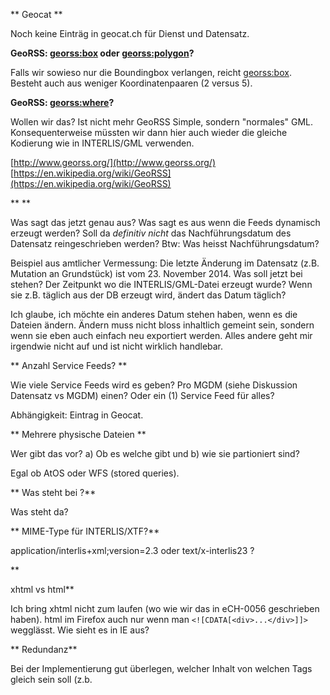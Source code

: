 ** Geocat **

Noch keine Einträg in geocat.ch für Dienst und Datensatz.


**GeoRSS: <georss:box> oder <georss:polygon>?**

Falls wir sowieso nur die Boundingbox verlangen, reicht <georss:box>. Besteht auch aus weniger Koordinatenpaaren (2 versus 5).


**GeoRSS: <georss:where>?**

Wollen wir das? Ist nicht mehr GeoRSS Simple, sondern "normales" GML. Konsequenterweise müssten wir dann hier auch wieder die gleiche Kodierung wie in INTERLIS/GML verwenden.

[http://www.georss.org/](http://www.georss.org/)
[https://en.wikipedia.org/wiki/GeoRSS](https://en.wikipedia.org/wiki/GeoRSS)


** <updated> **

Was sagt das jetzt genau aus? Was sagt es aus wenn die Feeds dynamisch erzeugt werden? Soll da *definitiv nicht* das Nachführungsdatum des Datensatz reingeschrieben werden? Btw: Was heisst Nachführungsdatum? 

Beispiel aus amtlicher Vermessung: Die letzte Änderung im Datensatz (z.B. Mutation an Grundstück) ist vom 23. November 2014. Was soll jetzt bei <updated> stehen? Der Zeitpunkt wo die INTERLIS/GML-Datei erzeugt wurde? Wenn sie z.B. täglich aus der DB erzeugt wird, ändert das Datum täglich? 

Ich glaube, ich möchte ein anderes Datum stehen haben, wenn es die Dateien ändern. Ändern muss nicht bloss inhaltlich gemeint sein, sondern wenn sie eben auch einfach neu exportiert werden. Alles andere geht mir irgendwie nicht auf und ist nicht wirklich handlebar.


** Anzahl Service Feeds? **

Wie viele Service Feeds wird es geben? Pro MGDM (siehe Diskussion Datensatz vs MGDM) einen? Oder ein (1) Service Feed für alles?

Abhängigkeit: Eintrag in Geocat.


** Mehrere physische Dateien **

Wer gibt das vor? a) Ob es welche gibt und b) wie sie partioniert sind? 

Egal ob AtOS oder WFS (stored queries).


** Was steht bei <author>?**

Was steht da?


** MIME-Type für INTERLIS/XTF?**

application/interlis+xml;version=2.3 oder text/x-interlis23 ?


** <summary> xhtml vs html**

Ich bring xhtml nicht zum laufen (wo wie wir das in eCH-0056 geschrieben haben). html im Firefox auch nur wenn man `<![CDATA[<div>...</div>]]>` wegglässt. Wie sieht es in IE aus?


** Redundanz**

Bei der Implementierung gut überlegen, welcher Inhalt von welchen Tags gleich sein soll (z.b. <title> etc.). Soll/muss es so sein oder soll die Implementierung beides zulassen (Auswirkung auf DB-Struktur).

** Meta-DB für AtOS**
Ich glaube am liebsten wäre mir die Abbildung von des Atom Feeds XSD in der DB und dann werden diese Tabelle aus einer Meta-DB abgefüllt. Wäre wohl am profimässigsten. Anschliessend sauber als XML exportieren (JAXB o.ä.).

